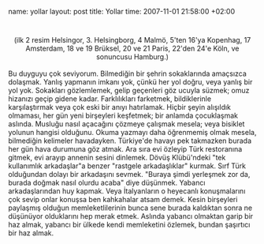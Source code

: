 name: yollar
layout: post
title: Yollar
time: 2007-11-01 21:58:00 +02:00

<center><a onblur="try {parent.deselectBloggerImageGracefully();} catch(e) {}" href="http://1.bp.blogspot.com/_AZvuJ9kmERM/RyowJgxekcI/AAAAAAAAARg/m97p-Cs4ImA/s1600-h/collage3.jpg"><img style="display:block; margin:0px auto 10px; text-align:center;cursor:pointer; cursor:hand;" src="http://1.bp.blogspot.com/_AZvuJ9kmERM/RyowJgxekcI/AAAAAAAAARg/m97p-Cs4ImA/s400/collage3.jpg" border="0" alt=""id="BLOGGER_PHOTO_ID_5127964065689145794" /></a><br />(ilk 2 resim Helsingor, 3. Helsingborg, 4 Malmö, 5'ten 16'ya Kopenhag, 17 Amsterdam, 18 ve 19 Brüksel, 20 ve 21 Paris, 22'den 24'e Köln, ve sonuncusu Hamburg.)</center><br />Bu duyguyu çok seviyorum. Bilmediğin bir şehrin sokaklarında amaçsızca dolaşmak. Yanlış yapmanın imkanı yok, çünkü her yol doğru, veya yanlış bir yol yok. Sokakları gözlemlemek, gelip geçenleri göz ucuyla süzmek; omuz hizanızı geçip gidene kadar. Farklılıkları farketmek, bildiklerinle karşılaştırmak veya çok eski bir anıyı hatırlamak. Hiçbir şeyin alışıldık olmaması, her gün yeni birşeyleri keşfetmek; bir anlamda çocuklaşmak aslında. Musluğu nasıl açacağını çözmeye çalışmak mesela; veya bisiklet yolunun hangisi olduğunu. Okuma yazmayı daha öğrenmemiş olmak mesela, bilmediğin kelimeler havadayken. Türkiye'de havayı pek takmazken burada her gün hava durumuna göz atmak. Ara sıra evi özleyip Türk restoranına gitmek, evi arayıp annenin sesini dinlemek. Dövüş Klübü'ndeki "tek kullanımlık arkadaşlar"a benzer "rastgele arkadaşlıklar" kurmak. Sırf Türk olduğundan dolayı bir arkadaşını sevmek. "Buraya şimdi yerleşmek zor da, burada doğmak nasıl olurdu acaba" diye düşünmek. Yabancı arkadaşlarından huy kapmak. Veya İtalyanların o heyecanlı konuşmalarını çok sevip onlar konuşsa ben kahkahalar atsam demek. Kesin birşeyleri paylaşmış olduğun memleketlilerinin bunca sene burada kaldıktan sonra ne düşünüyor olduklarını hep merak etmek. Aslında yabancı olmaktan garip bir haz almak, yabancı bir ülkede kendi memleketini özlemek, bundan şaşırtıcı bir haz almak.
